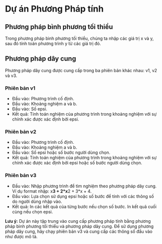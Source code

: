 
# Dự án Phương Pháp tính

## Phương pháp bình phương tối thiểu

Trong phương pháp bình phương tối thiểu, chúng ta nhập các giá trị x và y, sau đó tính toán phương trình y từ các giá trị đó.

## Phương pháp dây cung

Phương pháp dây cung được cung cấp trong ba phiên bản khác nhau: v1, v2 và v3.

### Phiên bản v1

- Đầu vào: Phương trình cố định.
- Đầu vào: Khoảng nghiệm a và b.
- Đầu vào: Số epsi.
- Kết quả: Tính toán nghiệm của phương trình trong khoảng nghiệm với sự chính xác được xác định bởi epsi.

### Phiên bản v2

- Đầu vào: Phương trình cố định.
- Đầu vào: Khoảng nghiệm a và b.
- Đầu vào: Số epsi hoặc số bước người dùng chọn.
- Kết quả: Tính toán nghiệm của phương trình trong khoảng nghiệm với sự chính xác được xác định bởi epsi hoặc số bước người dùng chọn.

### Phiên bản v3

- Đầu vào: Nhập phương trình để tìm nghiệm theo phương pháp dây cung. Ví dụ format nhập: x**3 + 2*x**2 + 3*x + 4.
- Đầu vào: Lựa chọn sử dụng epsi hoặc số bước để tính với các thông số do người dùng nhập vào.
- Kết quả: In các kết quả của từng bước nếu chọn số bước. In kết quả cuối cùng nếu chọn epsi.

**Lưu ý:** Dự án này tập trung vào cung cấp phương pháp tính bằng phương pháp bình phương tối thiểu và phương pháp dây cung. Để sử dụng phương pháp dây cung, hãy chạy phiên bản v3 và cung cấp các thông số đầu vào như được mô tả.
